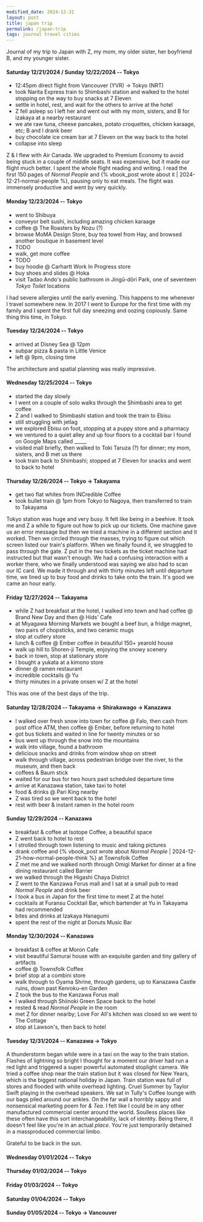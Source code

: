 ```yaml
---
modified_date: 2024-12-31
layout: post
title: japan trip
permalink: /japan-trip
tags: journal travel cities
---
```


Journal of my trip to Japan with Z, my mom, my older sister, her boyfriend B, and my younger sister.
<!--more-->

#### Saturday 12/21/2024 / Sunday 12/22/2024 -- Tokyo

- 12:45pm direct flight from Vancouver (YVR) -> Tokyo (NRT)
- took Narita Express train to Shimbashi station and walked to the hotel stopping on the way to buy snacks at 7 Eleven
- settle in hotel, rest, and wait for the others to arrive at the hotel
- Z fell asleep so I left her and went out with my mom, sisters, and B for izakaya at a nearby restaurant
- we ate raw tuna, cheese pancakes, potato croquettes, chicken karaage, etc; B and I drank beer
- buy chocolate ice cream bar at 7 Eleven on the way back to the hotel
- collapse into sleep

Z & I flew with Air Canada.
We upgraded to Premium Economy to avoid being stuck in a couple of middle seats.
It was expensive, but it made our flight much better.
I spent the whole flight reading and writing.
I read the first 150 pages of _Normal People_ and {% vbook_post wrote about it | 2024-12-21-normal-people %}, pausing only to eat meals.
The flight was immensely productive and went by very quickly.

#### Monday 12/23/2024 -- Tokyo

- went to Shibuya
- conveyor belt sushi, including amazing chicken karaage
- coffee @ The Roasters by Nozu (?)
- browse MoMA Design Store, buy tea towel from Hay, and browsed another boutique in basement level
- TODO
- walk, get more coffee
- TODO
- buy hoodie @ Carhartt Work In Progress store
- buy shoes and slides @ Hoka
- visit Tadao Ando's public bathroom in Jingū-dōri Park, one of seventeen _Tokyo Toilet_ locations

I had severe allergies until the early evening.
This happens to me whenever I travel somewhere new.
In 2017 I went to Europe for the first time with my family and I spent the first full day sneezing and oozing copiously.
Same thing this time, in Tokyo.

#### Tuesday 12/24/2024 -- Tokyo

- arrived at Disney Sea @ 12pm
- subpar pizza & pasta in Little Venice
- left @ 9pm, closing time

The architecture and spatial planning was really impressive.

#### Wednesday 12/25/2024 -- Tokyo

- started the day slowly
- I went on a couple of solo walks through the Shimbashi area to get coffee
- Z and I walked to Shimbashi station and took the train to Ebisu
- still struggling with jetlag
- we explored Ebisu on foot, stopping at a puppy store and a pharmacy
- we ventured to a quiet alley and up four floors to a cocktail bar I found on Google Maps called _____
- visited mall briefly, then walked to Toki Taruza (?) for dinner; my mom, sisters, and B met us there
- took train back to Shimbashi; stopped at 7 Eleven for snacks and went to back to hotel

#### Thursday 12/26/2024 -- Tokyo -> Takayama

- get two flat whites from INCredible Coffee
- took bullet train @ 1pm from Tokyo to Nagoya, then transferred to train to Takayama

Tokyo station was huge and very busy.
It felt like being in a beehive.
It took me and Z a while to figure out how to pick up our tickets.
One machine gave us an error message but then we tried a machine in a different section and it worked.
Then we circled through the masses, trying to figure out which screen listed our train's platform.
When we finally found it, we struggled to pass through the gate.
Z put in the two tickets as the ticket machine had instructed but that wasn't enough.
We had a confusing interaction with a worker there, who we finally understood was saying we also had to scan our IC card.
We made it through and with thirty minutes left until departure time, we lined up to buy food and drinks to take onto the train.
It's good we came an hour early.

#### Friday 12/27/2024 -- Takayama

- while Z had breakfast at the hotel, I walked into town and had coffee @ Brand New Day and then @ Hids' Cafe
- at Miyagawa Morning Markets we bought a beef bun, a fridge magnet, two pairs of chopsticks, and two ceramic mugs
- stop at cutlery store
- lunch & coffee @ Ember coffee in beautiful 150+ yearold house
- walk up hill to Shoren-ji Temple, enjoying the snowy scenery
- back in town, stop at stationary store
- I bought a yukata at a kimono store
- dinner @ ramen restaurant
- incredible cocktails @ Yu
- thirty minutes in a private onsen w/ Z at the hotel

This was one of the best days of the trip.

#### Saturday 12/28/2024 -- Takayama -> Shirakawago -> Kanazawa

- I walked over fresh snow into town for coffee @ Falo, then cash from post office ATM, then coffee @ Ember, before returning to hotel
- got bus tickets and waited in line for twenty minutes or so
- bus went up through the snow into the mountains
- walk into village, found a bathroom
- delicious snacks and drinks from window shop on street
- walk through village, across pedestrian bridge over the river, to the museum, and then back
- coffees & Baum stick
- waited for our bus for two hours past scheduled departure time
- arrive at Kanazawa station, take taxi to hotel
- food & drinks @ Pari King nearby
- Z was tired so we went back to the hotel
- rest with beer & instant ramen in the hotel room

#### Sunday 12/29/2024 -- Kanazawa

- breakfast & coffee at Isotope Coffee, a beautiful space
- Z went back to hotel to rest
- I strolled through town listening to music and taking pictures
- drank coffee and {% vbook_post wrote about _Normal People_ | 2024-12-21-how-normal-people-think %} at Townsfolk Coffee
- Z met me and we walked north through Omigi Market for dinner at a fine dining restaurant called Barrier
- we walked through the Higashi Chaya District
- Z went to the Kanzawa Forus mall and I sat at a small pub to read _Normal People_ and drink beer
- I took a bus in Japan for the first time to meet Z at the hotel
- cocktails at Furansu Cocktail Bar, which bartender at Yu in Takayama had recommended
- bites and drinks at Izakaya Hanagumi
- spent the rest of the night at Donuts Music Bar

#### Monday 12/30/2024 -- Kanazawa

- breakfast & coffee at Moron Cafe
- visit beautiful Samurai house with an exquisite garden and tiny gallery of artifacts
- coffee @ Townsfolk Coffee
- brief stop at a combini store
- walk through to Oyama Shrine, through gardens, up to Kanazawa Castle ruins, down past Kenroku-en Garden
- Z took the bus to the Kanzawa Forus mall
- I walked through Shiinoki Green Space back to the hotel
- rested & read _Normal People_ in the room
- met Z for dinner nearby; Love For All's kitchen was closed so we went to The Cottage
- stop at Lawson's, then back to hotel

#### Tuesday 12/31/2024 -- Kanazawa -> Tokyo

A thunderstorm began while were in a taxi on the way to the train station.
Flashes of lightning so bright I thought for a moment our driver had run a red light and triggered a super powerful automated stoplight camera.
We tried a coffee shop near the train station but it was closed for New Years, which is the biggest national holiday in Japan.
Train station was full of stores and flooded with white overhead lighting.
Cruel Summer by Taylor Swift playing in the overhead speakers.
We sat in Tully's Coffee lounge with our bags piled around our ankles.
On the far wall a horribly sappy and nonsensical marketing poem for _& Tea_.
I felt like I could be in any other manufactured commercial center around the world.
Soulless places like these often have this sort interchangeability, lack of identity.
Being there, it doesn't feel like you're in an actual _place_.
You're just temporarily detained in a massproduced commercial limbo.

Grateful to be back in the sun.

#### Wednesday 01/01/2024 -- Tokyo

#### Thursday 01/02/2024 -- Tokyo

#### Friday 01/03/2024 -- Tokyo

#### Saturday 01/04/2024 -- Tokyo

#### Sunday 01/05/2024 -- Tokyo -> Vancouver